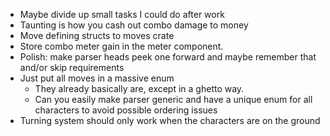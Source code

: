- Maybe divide up small tasks I could do after work
- Taunting is how you cash out combo damage to money
- Move defining structs to moves crate
- Store combo meter gain in the meter component.
- Polish: make parser heads peek one forward and maybe remember that and/or skip requirements
- Just put all moves in a massive enum
	- They already basically are, except in a ghetto way.
	- Can you easily make parser generic and have a unique enum for all characters to avoid possible ordering issues
- Turning system should only work when the characters are on the ground
